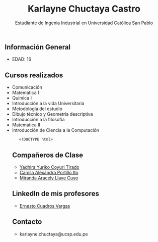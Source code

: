 <!DOCTYPE html>
<html lang="es">
<head>
    <meta charset="UTF-8">
    <meta name="viewport" content="width=device-width, initial-scale=1.0">
    <meta name="description" content="Página personal de Karlayne Chuctaya Castro - Estudiante de Ingeniería Industrial ">
    <title>Karlayne Chuctaya Castro</title>
</head>
<body>
    <header>
        <h1>Karlayne Chuctaya Castro</h1>
        <p>Estudiante de Ingenia Industrial en 	Universidad Católica San Pablo</p>
    </header>
    <section>
        <h2>Información General</h2>
        <ul>
            <li>EDAD: 16</li>         
        </ul>
    </section>
    <section>
        <h2>Cursos realizados</h2>
        <ul>
            <li>Comunicación</li>
            <li>Matemática I</li>
            <li>Química I</li>
            <li>Introducción a la vida Universitaria</li>
            <li>Metodología del estudio</li>
            <li>Dibujo técnico y Geometría descriptiva</li>
            <li>Introducción a la filosofía</li>
            <li>Matemática II</li>
            <li> Introducción de Ciencia a la Computación 
            
       <!DOCTYPE html>
<html lang="es">
<head>
    <meta charset="UTF-8">
    <title>Mis Compañeros y Profesores</title>
</head>
<body>

<section>
    <h2>Compañeros de Clase</h2>
    <ul>
        <li><a href="https://yadhirayurikhocoyuritirado.github.io/yadhirayurikhocoyuri/">Yadhira Yuriko Coyuri Tirado</a></li>
        <li><a href="https://cami15la23.github.io/mi-pagina-/">Camila Alexandra Portillo Ito</a></li>
        <li><a href="https://miranda14.neocities.org/">Miranda Aracely Llave Cuyo</a></li>
    </ul>
</section>

<section>
    <h2>LinkedIn de mis profesores</h2>
    <ul>
        <li><a href="https://www.linkedin.com/in/ecuadrosv/">Ernesto Cuadros Vargas</a></li>
    </ul>
</section>

<section>
    <h2>Contacto</h2>
    <ul>
        <li>karlayne.chuctaya@ucsp.edu.pe</li>
    </ul>
</section>

</body>
</html>
